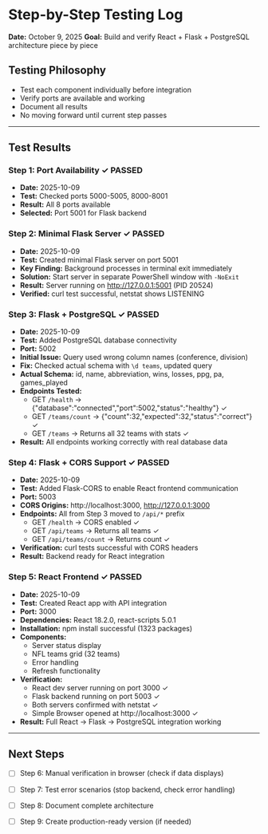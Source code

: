 # Step-by-Step Testing Log
**Date:** October 9, 2025
**Goal:** Build and verify React + Flask + PostgreSQL architecture piece by piece

## Testing Philosophy
- Test each component individually before integration
- Verify ports are available and working
- Document all results
- No moving forward until current step passes

---

## Test Results

### Step 1: Port Availability ✓ PASSED
- **Date:** 2025-10-09
- **Test:** Checked ports 5000-5005, 8000-8001
- **Result:** All 8 ports available
- **Selected:** Port 5001 for Flask backend

### Step 2: Minimal Flask Server ✓ PASSED
- **Date:** 2025-10-09
- **Test:** Created minimal Flask server on port 5001
- **Key Finding:** Background processes in terminal exit immediately
- **Solution:** Start server in separate PowerShell window with `-NoExit`
- **Result:** Server running on http://127.0.0.1:5001 (PID 20524)
- **Verified:** curl test successful, netstat shows LISTENING

### Step 3: Flask + PostgreSQL ✓ PASSED
- **Date:** 2025-10-09
- **Test:** Added PostgreSQL database connectivity
- **Port:** 5002
- **Initial Issue:** Query used wrong column names (conference, division)
- **Fix:** Checked actual schema with `\d teams`, updated query
- **Actual Schema:** id, name, abbreviation, wins, losses, ppg, pa, games_played
- **Endpoints Tested:**
  * GET `/health` → {"database":"connected","port":5002,"status":"healthy"} ✓
  * GET `/teams/count` → {"count":32,"expected":32,"status":"correct"} ✓
  * GET `/teams` → Returns all 32 teams with stats ✓
- **Result:** All endpoints working correctly with real database data

### Step 4: Flask + CORS Support ✓ PASSED
- **Date:** 2025-10-09
- **Test:** Added Flask-CORS to enable React frontend communication
- **Port:** 5003
- **CORS Origins:** http://localhost:3000, http://127.0.0.1:3000
- **Endpoints:** All from Step 3 moved to `/api/*` prefix
  * GET `/health` → CORS enabled ✓
  * GET `/api/teams` → Returns all teams ✓
  * GET `/api/teams/count` → Returns count ✓
- **Verification:** curl tests successful with CORS headers
- **Result:** Backend ready for React integration

### Step 5: React Frontend ✓ PASSED
- **Date:** 2025-10-09
- **Test:** Created React app with API integration
- **Port:** 3000
- **Dependencies:** React 18.2.0, react-scripts 5.0.1
- **Installation:** npm install successful (1323 packages)
- **Components:**
  * Server status display
  * NFL teams grid (32 teams)
  * Error handling
  * Refresh functionality
- **Verification:** 
  * React dev server running on port 3000 ✓
  * Flask backend running on port 5003 ✓
  * Both servers confirmed with netstat ✓
  * Simple Browser opened at http://localhost:3000 ✓
- **Result:** Full React → Flask → PostgreSQL integration working

---

## Next Steps
- [ ] Step 6: Manual verification in browser (check if data displays)
- [ ] Step 7: Test error scenarios (stop backend, check error handling)
- [ ] Step 8: Document complete architecture
- [ ] Step 9: Create production-ready version (if needed)

